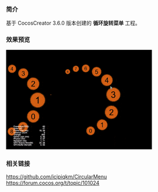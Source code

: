 ### 简介
基于 CocosCreator 3.6.0 版本创建的 **循环旋转菜单** 工程。

### 效果预览
![image](../../../gif/202201/2022012053.gif)

### 相关链接
https://github.com/icipiqkm/CircularMenu    
https://forum.cocos.org/t/topic/101024
